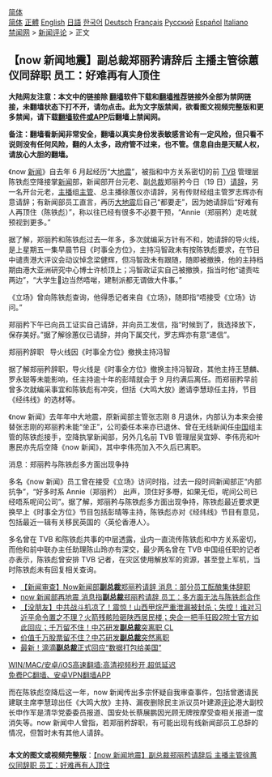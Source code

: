  <!-- 面包屑导航 --> <div class="breadcrumb"><!-- GTranslate: https://gtranslate.io/ -->  <div class="switcher notranslate">  <div class="selected">  <a href="#" onclick="return false;"> 简体</a>  </div>  <div class="option">  <a href="https://www.bannedbook.org" onclick="doGTranslate('zh-CN|zh-CN');jQuery('div.switcher div.selected a').html(jQuery(this).html());return false;" title="简体中文" class="nturl selected"> 简体</a>  <a href="https://www.bannedbook.org/zh-tw/" onclick="doGTranslate('zh-CN|zh-TW');jQuery('div.switcher div.selected a').html(jQuery(this).html());return false;" title="繁體中文" class="nturl"> 正體</a>  <a href="https://www.bannedbook.org/en/" onclick="doGTranslate('zh-CN|en');jQuery('div.switcher div.selected a').html(jQuery(this).html());return false;" title="English" class="nturl"> English</a>  <a href="https://www.bannedbook.org/ja/" onclick="doGTranslate('zh-CN|ja');jQuery('div.switcher div.selected a').html(jQuery(this).html());return false;" title="日本語" class="nturl"> 日語</a>  <a href="https://www.bannedbook.org/ko/" onclick="doGTranslate('zh-CN|ko');jQuery('div.switcher div.selected a').html(jQuery(this).html());return false;" title="한국어" class="nturl"> 한국어</a>  <a href="https://www.bannedbook.org/de/" onclick="doGTranslate('zh-CN|de');jQuery('div.switcher div.selected a').html(jQuery(this).html());return false;" title="Deutsch" class="nturl"> Deutsch</a>  <a href="https://www.bannedbook.org/fr/" onclick="doGTranslate('zh-CN|fr');jQuery('div.switcher div.selected a').html(jQuery(this).html());return false;" title="Français" class="nturl"> Français</a>  <a href="https://www.bannedbook.org/ru/" onclick="doGTranslate('zh-CN|ru');jQuery('div.switcher div.selected a').html(jQuery(this).html());return false;" title="Русский" class="nturl"> Русский</a>  <a href="https://www.bannedbook.org/es/" onclick="doGTranslate('zh-CN|es');jQuery('div.switcher div.selected a').html(jQuery(this).html());return false;" title="Español" class="nturl"> Español</a>  <a href="https://www.bannedbook.org/it/" onclick="doGTranslate('zh-CN|it');jQuery('div.switcher div.selected a').html(jQuery(this).html());return false;" title="Italiano" class="nturl"> Italiano</a>  </div>  </div>      <div class='breadcrumb-sub'><!-- Breadcrumb NavXT 6.3.0 --> <a href="https://www.bannedbook.org/" class="home">禁闻网</a> &gt; <a href="https://www.bannedbook.org/bnews/comments/" class="category">新闻评论</a> &gt; 正文</div></div><h2>【now 新闻地震】副总裁郑丽矜请辞后 主播主管徐蕙仪同辞职 员工：好难再有人顶住</h2> <p class="notice"><b>大陆网友注意：本文中的链接除 <a href="https://github.com/bannedbook/fanqiang" >翻墙</a>软件下载和<a href="https://github.com/killgcd/justmysocks/blob/master/README.md">翻墙推荐</a>链接外全部为禁网链接，未翻墙状态下打不开，请勿点击。此为文字版禁闻，欲看图文视频完整版和更多禁闻，请下载<a href="https://github.com/bannedbook/fanqiang">翻墙软件或APP</a>后翻墙上禁闻网。</p><p>备注：翻墙看新闻非常安全，翻墙以真实身份发表敏感言论有一定风险，但只看不说则没有任何风险，翻的人太多，政府管不过来，也不管。信息自由是天赋人权，请放心大胆的翻墙。</b></p>  <div class="entry">  <p>《now <span class='wp_keywordlink_affiliate'><a href="https://www.bannedbook.org/" title="新闻">新闻</a></span>》自去年 6 月起经历“大<a href="https://www.bannedbook.org/bnews/tag/%e5%9c%b0%e9%9c%87/" class="st_tag internal_tag" rel="tag" title="标签 地震 下的日志">地震</a>”，被指和中方关系密切的前 <a href="https://www.bannedbook.org/bnews/tag/tvb/" class="st_tag internal_tag" rel="tag" title="标签 TVB 下的日志">TVB</a> 管理层陈铁彪空降接掌<a href="https://www.bannedbook.org/bnews/tag/%E6%96%B0%E9%97%BB/" class="st_tag internal_tag" rel="tag" title="标签 新闻 下的日志">新闻</a>部，新闻部开台元老、副<a href="https://www.bannedbook.org/bnews/tag/%E6%80%BB%E8%A3%81/" class="st_tag internal_tag" rel="tag" title="标签 总裁 下的日志">总裁</a>郑丽矜今日（19 日）<a href="https://www.bannedbook.org/bnews/tag/%E8%AF%B7%E8%BE%9E/" class="st_tag internal_tag" rel="tag" title="标签 请辞 下的日志">请辞</a>，另一名开台元老，<a href="https://www.bannedbook.org/bnews/tag/%e4%b8%bb%e6%92%ad/" class="st_tag internal_tag" rel="tag" title="标签 主播 下的日志">主播</a>组<a href="https://www.bannedbook.org/bnews/tag/%E4%B8%BB%E7%AE%A1/" class="st_tag internal_tag" rel="tag" title="标签 主管 下的日志">主管</a>、总主播徐蕙仪亦请辞，另有传财经组主管罗志辉亦有意请辞；有新闻部员工直言，再历<a href="https://www.bannedbook.org/bnews/tag/%E5%A4%A7%E5%9C%B0%E9%9C%87/" class="st_tag internal_tag" rel="tag" title="标签 大地震 下的日志">大地震</a>后自己“都要走”，因为她请辞后“好难有人再顶住（陈铁彪）”，称以往已经有很多不必要干预，“Annie（郑丽矜）走咗就预视到更多。”</p> <p>据了解，郑丽矜和陈铁彪过去一年多，多次就编采方针有不和，她请辞的导火线，是上星期五一集早晨节目《时事全方位》，主持冯智政未有按陈铁彪要求，在节目中谴责港大评议会动议悼念梁健辉，但冯智政未有跟随，随即被撤换，他的主持档期由港大亚洲研究中心博士许桢顶上；冯智政证实自己被撤换，指当时他“谴责咗两边”，“大学生𠮶边当然唔啱，建制派都无谓做大件事。”</p> <p>《立场》曾向陈铁彪查询，他得悉记者来自《立场》，随即指“唔接受《立场》访问。”</p>  <p>郑丽矜下午已向员工证实自己请辞，并向员工发信，指“时候到了，我选择放下，保存美好。”据了解徐蕙仪已请辞，并向下属交代，罗志辉亦有意“递信”。</p> <p>郑丽矜辞职   导火线因《时事全方位》撤换主持冯智</p> <p>据了解郑丽矜辞职，导火线是《时事全方位》撤换主持冯智政，其他主持王慧麟、罗永聪等未能影响，任主持逾十年的彭晴就会于 9 月约满后离任。而郑丽矜早前曾多次就编采事宜和陈铁彪有冲突，但括《大鸣大放》邀请李慧琼任主持，节目《经纬线》的选材等。</p>  <p>《now 新闻》去年年中大地震，原新闻部主管张志刚 8 月退休，内部认为本来会接替张志刚的郑丽矜未能“坐正”，公司委任本来亦已退休、曾在无线新闻任<span class='wp_keywordlink_affiliate'><a href="https://www.bannedbook.org/" title="中国" target="_blank">中国</a></span>组主管的陈铁彪接手，空降执掌新闻部，另外几名前 TVB 管理层吴宜婷、李伟亮和叶惠民亦先后空降《now 新闻》，其中李伟亮加入不久后已离职。</p> <p>消息：郑丽矜与陈铁彪多方面出现争持</p> <p>多名《now 新闻》员工曾在接受《立场》访问时指，过去一段时间新闻部正“内部抗争”，“好多时系 Annie（郑丽矜） 出声，顶住好多嘢，如果无佢，呢间公司已经唔系呢间公司”。据了解，郑丽矜与陈铁彪多方面出现争持，陈铁彪最近要求更换早上《时事全方位》节目包括彭晴等主持，陈铁彪亦对《经纬线》节目有意见，包括最近一辑有关移民英国的〈英伦香港人〉。</p>  <p>多名曾在 TVB 和陈铁彪共事的中层透露，业内一直流传陈铁彪和中方关系密切，而他和前中联办主任助理陈山玲亦有深交，最少两名曾在 TVB 中国组任职的记者亦表示，陈铁彪曾安排 TVB 记者，在灾区使用解放军的资源，甚至登上军机，当时陈铁彪未有回复相关查询。</p> <ul class='op-related-articles' title='相关阅读'> <li><a href='https://www.bannedbook.org/bnews/headline/20210719/1590101.html' target='_blank'>【新闻审查】Now新闻部<b>副总裁</b>郑丽矜请辞 消息：部分员工酝酿集体辞职</a></li> <li><a href='https://www.bannedbook.org/bnews/comments/20210719/1590028.html' target='_blank'>now 新闻部再地震 消息指<b>副总裁</b>郑丽矜请辞 员工：多方面无法与陈铁彪合作</a></li> <li><a href='https://www.bannedbook.org/bnews/bannedvideo/20210706/1581172.html' target='_blank'>【没朋友】中共战斗机凉了！震惊！山西甲烷严重泄漏被封杀；失控！谁对习近平命令置之不理？火箭残骸险砸陕西居民楼；央企一把手狂殴2院士官方如此回应；千万留不住！中芯研发<b>副总裁</b>突离职 CL</a></li> <li><a href='https://www.bannedbook.org/bnews/finance/20210705/1580495.html' target='_blank'>价值千万股票留不住？中芯研发<b>副总裁</b>突然离职</a></li> <li><a href='https://www.bannedbook.org/bnews/cnnews/20210704/1580010.html' target='_blank'>最新！滴滴<b>副总裁</b>正式回应“数据打包给美国”</a></li> </ul> <p class="texttj"> <a href="https://github.com/bannedbook/fanqiang/wiki/V2ray%E6%9C%BA%E5%9C%BA" target="_blank">WIN/MAC/安卓/iOS高速翻墙:高清视频秒开,超低延迟</a><br/> <a href="https://github.com/bannedbook/fanqiang/wiki/%E7%A6%81%E9%97%BB%E7%BD%91%E5%AE%89%E5%8D%93%E7%BF%BB%E5%A2%99%E6%96%B0%E9%97%BBAPP" target="_blank">免费PC翻墙、安卓VPN翻墙APP</a></p><p>而在陈铁彪空降后这一年，now 新闻传出多宗怀疑自我审查事件，包括曾邀请民建联主席李慧琼出任《大鸣大放》主持、漏夜删除民主派议员叶建源<span class='wp_keywordlink_affiliate'><a href="https://www.bannedbook.org/bnews/comments/" title="新闻评论" target="_blank">评论</a></span>港大副校长申作军是清华党委委员报道、国安处长蔡展鹏因光顾无牌按摩受查相关报道一度消失等。now 新闻中人曾指，若郑丽矜辞职，有可能出现有线新闻部员工总辞的情况，但暂时未有其他人请辞。</p> <a name='sharetosocial'></a>  <div style="margin-bottom:5px;padding-bottom:5px;clear:both"> <div id="archive-pix-1" class="banner-ads"> <!-- AuctionX Display platform tag START --> <div id="26318x728x90x621x_ADSLOT2" clicktrack="%%CLICK_URL_ESC%%"></div> <!-- AuctionX Display platform tag END --> </div> <div id="archive-pix-2" class="banner-ads"> <!-- AuctionX Display platform tag START --> <div id="26315x300x250x621x_ADSLOT2" clicktrack="%%CLICK_URL_ESC%%"></div> <!-- AuctionX Display platform tag END --> </div> </div>  <div id="archive-pix-1" class="banner-ads"> <!-- AuctionX Display platform tag START --> <div id="26318x728x90x621x_ADSLOT3" clicktrack="%%CLICK_URL_ESC%%"></div> <!-- AuctionX Display platform tag END --> </div> <div><b>本文的图文或视频完整版</b>：<a href='https://www.bannedbook.org/bnews/comments/20210719/1590206.html'>【now 新闻地震】副总裁郑丽矜请辞后 主播主管徐蕙仪同辞职 员工：好难再有人顶住</a></div>  </div><!--END ENTRY--> 